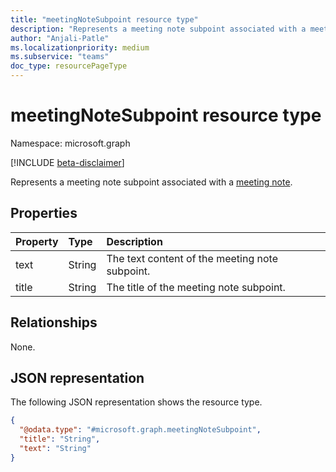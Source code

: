 ```yaml
---
title: "meetingNoteSubpoint resource type"
description: "Represents a meeting note subpoint associated with a meeting note."
author: "Anjali-Patle"
ms.localizationpriority: medium
ms.subservice: "teams"
doc_type: resourcePageType
---
```


# meetingNoteSubpoint resource type

Namespace: microsoft.graph

[!INCLUDE [beta-disclaimer](../../includes/beta-disclaimer.md)]

Represents a meeting note subpoint associated with a [meeting note](meetingnote.md).


## Properties
|Property|Type|Description|
|:---|:---|:---|
|text|String|The text content of the meeting note subpoint.|
|title|String|The title of the meeting note subpoint.|

## Relationships
None.

## JSON representation
The following JSON representation shows the resource type.
<!-- {
  "blockType": "resource",
  "@odata.type": "microsoft.graph.meetingNoteSubpoint"
}
-->
``` json
{
  "@odata.type": "#microsoft.graph.meetingNoteSubpoint",
  "title": "String",
  "text": "String"
}
```

